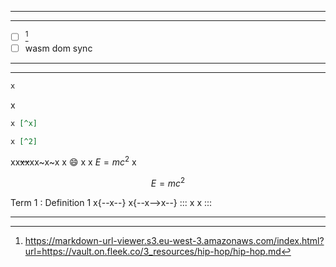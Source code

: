
---
---

- [ ] [^url markdown viewer with indexing]
- [ ] wasm dom sync

---
---

```txt
x
```

x

```md
x [^x]

x [^2]
```

xx~~xx~~xx~x~x
x :smile: x
x $E=mc^2$ x

$$
E=mc^2
$$

Term 1
: Definition 1
x{--x--}
x{--x-->x--}
::: x
x
:::

---

[^url markdown viewer with indexing]: <https://markdown-url-viewer.s3.eu-west-3.amazonaws.com/index.html?url=https://vault.on.fleek.co/3_resources/hip-hop/hip-hop.md>
